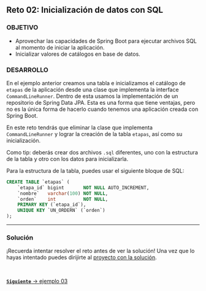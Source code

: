## Reto 02: Inicialización de datos con SQL

### OBJETIVO

- Aprovechar las capacidades de Spring Boot para ejecutar archivos SQL al momento de iniciar la aplicación.
- Inicializar valores de catálogos en base de datos.


### DESARROLLO

En el ejemplo anterior creamos una tabla e inicializamos el catálogo de `etapas` de la aplicación desde una clase que implementa la interface `CommandLineRunner`. Dentro de esta usamos la implementación de un repositorio de Spring Data JPA. Esta es una forma que tiene ventajas, pero no es la única forma de hacerlo cuando tenemos una aplicación creada con Spring Boot.

En este reto tendrás que eliminar la clase que implementa `CommandLineRunner` y lograr la creación de la tabla `etapas`, así como su inicialización. 

Como tip: deberás crear dos archivos `.sql` diferentes, uno con la estructura de la tabla y otro con los datos para inicializarla.

Para la estructura de la tabla, puedes usar el siguiente bloque de SQL:

```sql
CREATE TABLE `etapas` (
    `etapa_id` bigint       NOT NULL AUTO_INCREMENT,
    `nombre`   varchar(100) NOT NULL,
    `orden`    int          NOT NULL,
    PRIMARY KEY (`etapa_id`),
    UNIQUE KEY `UN_ORDERN` (`orden`)
);
```

---

### Solución

¡Recuerda intentar resolver el reto antes de ver la solución! Una vez que lo hayas intentado puedes dirijirte al [proyecto con la solución](./solucion).


<br>

[**`Siguiente`** -> ejemplo 03](../Ejemplo-03/)